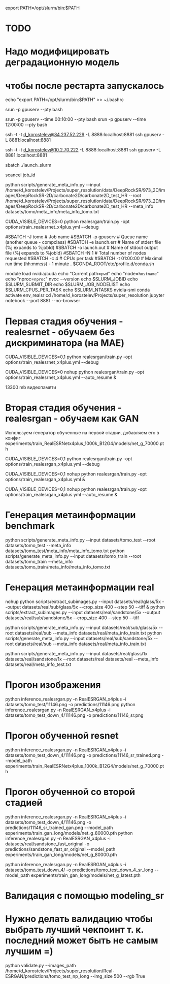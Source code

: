 export PATH=/opt/slurm/bin:$PATH

# TODO
# Надо модифицировать деградационную модель

# чтобы после рестарта запускалось
echo "export PATH=/opt/slurm/bin:$PATH" >> ~/.bashrc

srun -p gpuserv --pty bash

srun -p gpuserv  --time 00:10:00 --pty bash
srun -p gpuserv  --time 12:00:00 --pty bash

ssh -t -t d_korostelev@84.237.52.229 -L 8888:localhost:8881 ssh gpuserv -L 8881:localhost:8881

ssh -t -t d_korostelev@10.2.70.222 -L 8888:localhost:8881 ssh gpuserv -L 8881:localhost:8881


sbatch ./launch_slurm

scancel job_id

python scripts/generate_meta_info.py  --input /home/d_korostelev/Projects/super_resolution/data/DeepRockSR/973_2D/images/DeepRockSR-2D/carbonate2D/carbonate2D_test_HR --root /home/d_korostelev/Projects/super_resolution/data/DeepRockSR/973_2D/images/DeepRockSR-2D/carbonate2D/carbonate2D_test_HR  --meta_info datasets/tomo/meta_info/meta_info_tomo.txt

CUDA_VISIBLE_DEVICES=0 python realesrgan/train.py -opt options/train_realesrnet_x4plus.yml --debug



#SBATCH -J tomo  # Job name
#SBATCH -p gpuserv # Queue name (another queue - compclass)
#SBATCH -e launch.err # Name of stderr file (%j expands to %jobId)
#SBATCH -o launch.out  # Name of stdout output file (%j expands to %jobId)
#SBATCH -N 1   # Total number of nodes requested
#SBATCH -c 4   # CPUs per task
#SBATCH -t 01:00:00 # Maximal run time (hh:mm:ss) - 1 minute
. $CONDA_ROOT/etc/profile.d/conda.sh

module load nvidia/cuda
echo "Current path=`pwd`"
echo "node=`hostname`"
echo "nproc=`nproc`"
nvcc --version
echo $SLURM_JOBID
echo $SLURM_SUBMIT_DIR
echo $SLURM_JOB_NODELIST
echo $SLURM_CPUS_PER_TASK
echo $SLURM_NTASKS
nvidia-smi
conda activate env_realsr
cd /home/d_korostelev/Projects/super_resolution
jupyter notebook --port 8881 --no-browser


# Первая стадия обучения - realesrnet - обучаем без дискриминатора (на MAE)
CUDA_VISIBLE_DEVICES=0,1 python realesrgan/train.py -opt options/train_realesrnet_x4plus.yml 
--debug

CUDA_VISIBLE_DEVICES=0 nohup python realesrgan/train.py -opt options/train_realesrnet_x4plus.yml --auto_resume &

13300 mb видеопамяти

# Вторая стадия обучения - realesrgan - обучаем как GAN

Используем генератор обученные на первой стадии, добавляем его в конфиг
experiments/train_RealESRNetx4plus_1000k_B12G4/models/net_g_70000.pth


CUDA_VISIBLE_DEVICES=0,1 python realesrgan/train.py -opt options/train_realesrgan_x4plus.yml --debug

CUDA_VISIBLE_DEVICES=0,1 nohup python realesrgan/train.py -opt options/train_realesrgan_x4plus.yml &

CUDA_VISIBLE_DEVICES=0,1 nohup python realesrgan/train.py -opt options/train_realesrgan_x4plus.yml --auto_resume &


# Генерация метаинформации benchmark
python scripts/generate_meta_info.py  --input datasets/tomo_test --root datasets/tomo_test  --meta_info datasets/tomo_test/meta_info/meta_info_tomo.txt
python scripts/generate_meta_info.py  --input datasets/tomo_train --root datasets/tomo_train  --meta_info datasets/tomo_train/meta_info/meta_info_tomo.txt

# Генерация метаинформации real

nohup python scripts/extract_subimages.py --input datasets/real/glass/5x --output datasets/real/sub/glass/5x --crop_size 400 --step 50 --tiff &
python scripts/extract_subimages.py --input datasets/real/sandstone/5x --output datasets/real/sub/sandstone/5x --crop_size 400 --step 50 --tiff

python scripts/generate_meta_info.py  --input datasets/real/sub/glass/5x --root datasets/real/sub --meta_info datasets/real/meta_info_train.txt
python scripts/generate_meta_info.py  --input datasets/real/sub/sandstone/5x --root datasets/real/sub --meta_info datasets/real/meta_info_train.txt


[comment]: <> (python scripts/generate_meta_info.py  --input datasets/real/glass/5x datasets/real/sandstone/5x --root datasets/real datasets/real  --meta_info datasets/real/meta_info_train.txt)
python scripts/generate_meta_info.py  --input datasets/real/glass/1x datasets/real/sandstone/1x --root datasets/real datasets/real  --meta_info datasets/real/meta_info_test.txt


# Прогон изображения
python inference_realesrgan.py -n RealESRGAN_x4plus -i datasets/tomo_test/11146.png  -o predictions/11146.png 
python inference_realesrgan.py -n RealESRGAN_x4plus -i datasets/tomo_test_down_4/11146.png  -o predictions/11146_sr.png 

# Прогон обученной resnet
python inference_realesrgan.py -n RealESRGAN_x4plus -i datasets/tomo_test_down_4/11146.png  -o predictions/11146_sr_trained.png --model_path experiments/train_RealESRNetx4plus_1000k_B12G4/models/net_g_70000.pth

# Прогон обученной со второй стадией
python inference_realesrgan.py -n RealESRGAN_x4plus -i datasets/tomo_test_down_4/11146.png  -o predictions/11146_sr_trained_gan.png --model_path experiments/train_gan_long/models/net_g_80000.pth
python inference_realesrgan.py -n RealESRGAN_x4plus -i datasets/real/sandstone_fast_original  -o predictions/sandstone_fast_sr_original --model_path experiments/train_gan_long/models/net_g_80000.pth


python inference_realesrgan.py -n RealESRGAN_x4plus -i datasets/tomo_test_down_4/ -o predictions/tomo_test_down_4_sr_long --model_path experiments/train_gan_long/models/net_g_latest.pth

# Валидация с помощью modeling_sr
# Нужно делать валидацию чтобы выбрать лучший чекпоинт т. к. последний может быть не самым лучшим =)

python validate.py --images_path /home/d_korostelev/Projects/super_resolution/Real-ESRGAN/predictions/tomo_test_np_long --img_size 500 --rgb True
